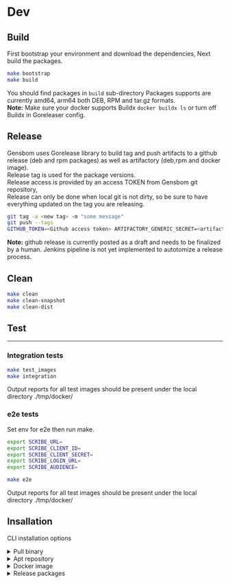 
# Dev

## Build
First bootstrap your environment and download the dependencies,
Next build the packages.

```bash
make bootstrap
make build
```

You should find packages in `build` sub-directory
Packages supports are currently amd64, arm64 both DEB, RPM and tar.gz formats. \
**Note:** Make sure your docker supports Buildx `docker buildx ls` or turn off Buildx in Goreleaser config.

## Release

Gensbom uses Gorelease library to build tag and push artifacts to a github release (deb and rpm packages) as well as artifactory (deb,rpm and docker image). \
Release tag is used for the package versions. \
Release access is provided by an access TOKEN from Gensbom git repository, \
Release can only be done when local git is not dirty, so be sure to have everything updated on the tag you are releasing.

```bash
git tag -a <new tag> -m "some message"
git push --tags
GITHUB_TOKEN=<Github access token> ARTIFACTORY_GENERIC_SECRET=<artifactory password> ARTIFACTORY_GENERIC_USERNAME=<artifactory username> make release
```

**Note:** github release is currently posted as a draft and needs to be finalized by a human.
Jenkins pipeline is not yet implemented to autotomize a release process.

## Clean

```bash
make clean
make clean-snapshot
make clean-dist
```

## Test

---

### Integration tests
```bash
make test_images
make integration
```

Output reports for all test images should be present under the local directory ./tmp/docker/

### e2e tests
Set env for e2e then run make.
```bash
export SCRIBE_URL=
export SCRIBE_CLIENT_ID=
export SCRIBE_CLIENT_SECRET=
export SCRIBE_LOGIN_URL=
export SCRIBE_AUDIENCE=

make e2e
```

Output reports for all test images should be present under the local directory ./tmp/docker/



## Insallation
CLI installation options

<details>
  <summary> Pull binary </summary>

Get the gensbom tool
```bash
curl http://get.scribesecurity.com/install.sh  | sh -s -- -t gensbom
```

</details>

<details>
  <summary> Apt repository </summary>

Download agent DEB package from https://scribesecuriy.jfrog.io/artifactory/scribe-debian-local/gensbom

```bash
wget -qO - https://scribesecuriy.jfrog.io/artifactory/api/security/keypair/scribe-artifactory/public | sudo apt-key add -
sudo sh -c "echo 'deb https://scribesecuriy.jfrog.io/artifactory/scribe-debian-local stable non-free' >> /etc/apt/sources.list"
apt-get install gensbom -t stable
```

</details>

<details>
  <summary> Docker image </summary>

You can pull the cli release binary wrapped in its relevant docker image (tag should equal the version).

```bash
docker pull scribesecuriy.jfrog.io/scribe-docker-public-local/gensbom:latest
```

</details>


<details>
  <summary> Release packages </summary>

Download a `.deb` or `.rpm` file from the [releases page](https://github.com/scribe-security/gensbom/releases)
and install with `dpkg -i` and `rpm -i` respectively.

```bash
dpkg -i <gensbom_package.deb>
gensbom --version
```

</details>